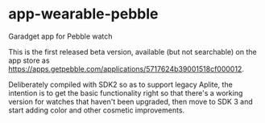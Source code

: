 # app-wearable-pebble
Garadget app for Pebble watch

This is the first released beta version, available (but not searchable) on the app store as https://apps.getpebble.com/applications/5717624b39001518cf000012.

Deliberately compiled with SDK2 so as to support legacy Aplite, the intention is to get the basic functionality right so that there's a working version for watches that haven't been upgraded, then move to SDK 3 and start adding color and other cosmetic improvements.
